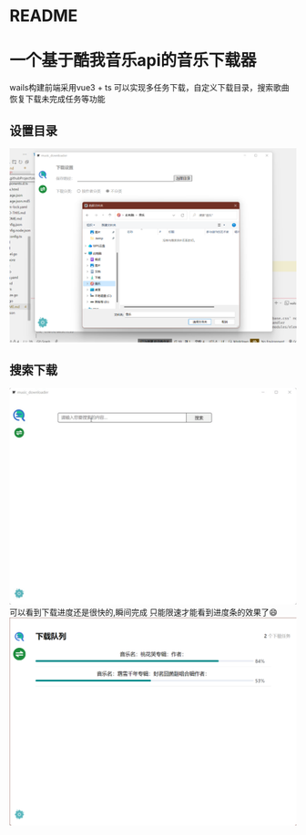 # README

# 一个基于酷我音乐api的音乐下载器

wails构建前端采用vue3 + ts
可以实现多任务下载，自定义下载目录，搜索歌曲
恢复下载未完成任务等功能

## 设置目录 
![](./img/folder.png)
## 搜索下载
![](./img/download.gif)
可以看到下载进度还是很快的,瞬间完成
只能限速才能看到进度条的效果了😄
![](./img/progress.png)



